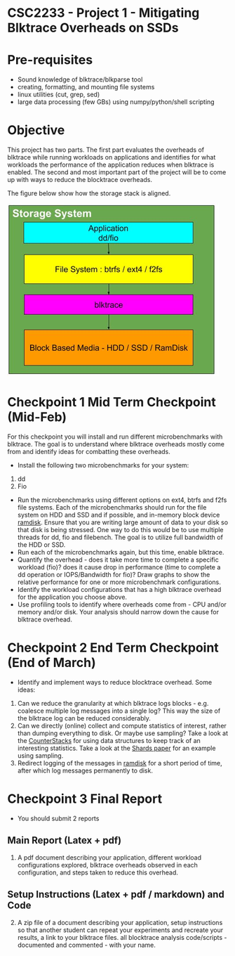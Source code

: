 # CSC2233 - Project 1 - Mitigating Blktrace Overheads on SSDs

# Pre-requisites

- Sound knowledge of blktrace/blkparse tool
- creating, formatting, and mounting file systems
- linux utilities (cut, grep, sed)
- large data processing (few GBs) using numpy/python/shell scripting

# Objective

This project has two parts. The first part evaluates the overheads of blktrace while running workloads on applications and identifies for what workloads the performance of the application reduces when blktrace is enabled. The second and most important part of the project will be to come up with ways to reduce the blocktrace overheads. 

The figure below show how the storage stack is aligned.

![](arch_p1.jpg)

# Checkpoint 1 Mid Term Checkpoint (Mid-Feb)

For this checkpoint you will install and run different microbenchmarks with blktrace. The goal is to understand where blktrace overheads mostly come from and identify ideas for combatting these overheads. 

- Install the following two microbenchmarks for your system:
1. dd
2. Fio

- Run the microbenchmarks using different options on ext4, btrfs and f2fs file systems. Each of the microbenchmarks should run for the file system on HDD and SSD and if possible, and in-memory block device [ramdisk](https://www.jamescoyle.net/how-to/943-create-a-ram-disk-in-linux). Ensure that you are writing large amount of data to your disk so that disk is being stressed. One way to do this would be to use multiple threads for dd, fio and filebench. The goal is to utilize full bandwidth of the HDD or SSD.
- Run each of the microbenchmarks again,  but this time, enable blktrace.
- Quantify the overhead - does it take more time to complete a specific workload (fio)? does it cause drop in performance (time to complete a dd operation or IOPS/Bandwidth for fio)? Draw graphs to show the relative performance for one or more microbenchmark configurations.
- Identify the workload configurations that has a high blktrace overhead for the application you choose above.
- Use profiling tools to identify where overheads come from - CPU and/or memory and/or disk. Your analysis should narrow down the cause for blktrace overhead.

# Checkpoint 2 End Term Checkpoint (End of March)

- Identify and implement ways to reduce blocktrace overhead. Some ideas:
1. Can we reduce the granularity at which blktrace logs blocks - e.g. coalesce multiple log messages into a single log? This way the size of the blktrace log can be reduced considerably.
2. Can we directly (online) collect and compute statistics of interest, rather than dumping everything to disk. Or maybe use sampling? Take a look at the [CounterStacks](https://www.usenix.org/node/186182) for using data structures to keep track of an interesting statistics. Take a look at the [Shards paper](https://www.usenix.org/system/files/conference/fast15/fast15-paper-waldspurger.pdf) for an example using sampling.
3. Redirect logging of the messages in [ramdisk](https://www.jamescoyle.net/how-to/943-create-a-ram-disk-in-linux) for a short period of time, after which log messages permanently to disk.

# Checkpoint 3 Final Report
- You should submit 2 reports

## Main Report (Latex + pdf)
1. A pdf document describing your application, different workload configurations explored, blktrace overheads observed in each configuration, and steps taken to reduce this overhead.

## Setup Instructions (Latex + pdf / markdown) and Code
2. A zip file of a document describing your application, setup instructions so that another student can repeat your experiments and recreate your results, a link to your blktrace files. all blocktrace analysis code/scripts - documented and commented - with your name.
